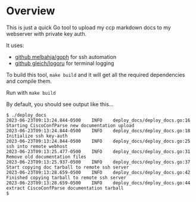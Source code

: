 
# Overview

This is just a quick Go tool to upload my ccp markdown docs to my webserver with private key auth.

It uses:
- [github melbahja/goph](https://github.com/melbahja/goph) for ssh automation
- [github gleich/logoru](https://github.com/gleich/logoru) for terminal logging

To build this tool, `make build` and it will get all the required dependencies and compile them.

Run with `make build`

By default, you should see output like this...

```shell
$ ./deploy_docs
2023-06-23T09:13:24.844-0500    INFO    deploy_docs/deploy_docs.go:16   Starting CiscoConfParse new documentation upload
2023-06-23T09:13:24.844-0500    INFO    deploy_docs/deploy_docs.go:18       Initialize ssh key-auth
2023-06-23T09:13:24.844-0500    INFO    deploy_docs/deploy_docs.go:25       ssh into remote webhost
2023-06-23T09:13:25.477-0500    INFO    deploy_docs/deploy_docs.go:31       Remove old documentation files
2023-06-23T09:13:25.937-0500    INFO    deploy_docs/deploy_docs.go:37       Start copying doc tarball to remote ssh server
2023-06-23T09:13:28.659-0500    INFO    deploy_docs/deploy_docs.go:42       Finished copying tarball to remote ssh server
2023-06-23T09:13:28.659-0500    INFO    deploy_docs/deploy_docs.go:44       extract CiscoConfParse documentation tarball
$
```
